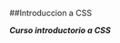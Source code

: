 ##Introduccion a CSS

***Curso introductorio a CSS***

[logo]: https://www.w3.org/html/logo/img/class-header-css3.jpg "CSS3"